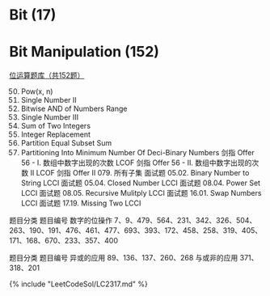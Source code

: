 # Bit (17)

# Bit Manipulation (152)



<a href="https://leetcode-cn.com/tag/bit-manipulation/problemset/" target="_blank">位运算题库（共152题）</a>

0050. Pow(x, n)
0137. Single Number II
0201. Bitwise AND of Numbers Range
0260. Single Number III
0371. Sum of Two Integers
0397. Integer Replacement
0416. Partition Equal Subset Sum
1689. Partitioning Into Minimum Number Of Deci-Binary Numbers
剑指 Offer 56 - I. 数组中数字出现的次数 LCOF
剑指 Offer 56 - II. 数组中数字出现的次数 II LCOF
剑指 Offer II 079. 所有子集
面试题 05.02. Binary Number to String LCCI
面试题 05.04. Closed Number LCCI
面试题 08.04. Power Set LCCI
面试题 08.05. Recursive Mulitply LCCI
面试题 16.01. Swap Numbers LCCI
面试题 17.19. Missing Two LCCI

题目分类	题目编号
数字的位操作	7、9、479、564、231、342、326、504、263、190、191、476、461、477、693、393、172、458、258、319、405、171、168、670、233、357、400

题目分类	题目编号
异或的应用	89、136、137、260、268
与或非的应用	371、318、201

{% include "LeetCodeSol/LC2317.md" %}